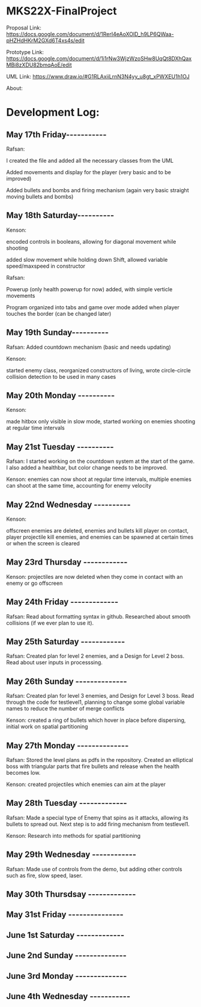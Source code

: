 # MKS22X-FinalProject

Proposal Link: https://docs.google.com/document/d/1RerI4eAoXOlD_h9LP6QWaa-pHZHdHKrM2GXd6T4xs4s/edit

Prototype Link: https://docs.google.com/document/d/1i1rNw3WjzWzoSHw8UqQt8DXhQaxMBi8zXDU82bmqAoE/edit

UML Link: https://www.draw.io/#G1RLAxiiLrnN3N4yy_u8gt_xPWXEU1h1OJ

About:

# Development Log:

## May 17th Friday-----------

Rafsan:

I created the file and added all the necessary classes from the UML

Added movements and display for the player (very basic and to be improved)

Added bullets and bombs and firing mechanism (again very basic straight moving bullets and bombs)

## May 18th Saturday----------

Kenson:

encoded controls in booleans, allowing for diagonal movement while shooting

added slow movement while holding down Shift, allowed variable speed/maxspeed in constructor

Rafsan:

Powerup (only health powerup for now) added, with simple verticle movements

Program organized into tabs and game over mode added when player touches the border (can be changed later)

## May 19th Sunday----------

Rafsan: Added countdown mechanism (basic and needs updating)

Kenson:

started enemy class, reorganized constructors of living, wrote circle-circle collision detection to be used in many cases

## May 20th Monday ----------

Kenson:

made hitbox only visible in slow mode, started working on enemies shooting at regular time intervals

## May 21st Tuesday ----------

Rafsan: I started working on the countdown system at the start of the game. I also added a healthbar, but color change needs to be improved.

Kenson: enemies can now shoot at regular time intervals, multiple enemies can shoot at the same time, accounting for enemy velocity


## May 22nd Wednesday ----------

Kenson:

offscreen enemies are deleted, enemies and bullets kill player on contact, player projectile kill enemies, and enemies can be spawned at certain times or when the screen is cleared

## May 23rd Thursday ------------

Kenson:
projectiles are now deleted when they come in contact with an enemy or go offscreen


## May 24th Friday -------------

Rafsan: Read about formatting syntax in github. Researched about smooth collisions (if we ever plan to use it).

## May 25th Saturday ------------

Rafsan: Created plan for level 2 enemies, and a Design for Level 2 boss. Read about user inputs in processsing.

## May 26th Sunday --------------

Rafsan: Created plan for level 3 enemies, and Design for Level 3 boss. Read through the code for testlevel1, planning to change some global variable names to reduce the number of merge conflicts

Kenson: created a ring of bullets which hover in place before dispersing, initial work on spatial partitioning

## May 27th Monday --------------

Rafsan: Stored the level plans as pdfs in the repository. Created an elliptical boss with triangular parts that fire bullets and release
when the health becomes low.

Kenson: created projectiles which enemies can aim at the player

## May 28th Tuesday -------------

Rafsan: Made a special type of Enemy that spins as it attacks, allowing its bullets to spread out. Next step is to add firing mechanism from testlevel1.

Kenson: Research into methods for spatial partitioning

## May 29th Wednesday ------------

Rafsan: Made use of controls from the demo, but adding other controls such as fire, slow speed, laser.

## May 30th Thursdsay -------------


## May 31st Friday ---------------


## June 1st Saturday -------------


## June 2nd Sunday --------------


## June 3rd Monday --------------


## June 4th Wednesday -----------
